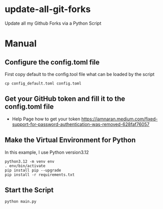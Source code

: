 # update-all-git-forks
Update all my Github Forks via a Python Script

# Manual

## Configure the config.toml file
First copy default to the config.tool file what	can be loaded by the script
```console
cp config_default.toml config.toml
```

## Get your GitHub token and fill it to the config.toml file
* Help Page how to get your token https://iamnaran.medium.com/fixed-support-for-password-authentication-was-removed-628faf76057

## Make the Virtual Environment for Python
In this example, I use Python version3.12
```console
python3.12 -m venv env 
. env/bin/activate
pip install pip --upgrade
pip install -r requirements.txt
```

## Start the Script 
```
python main.py
```
